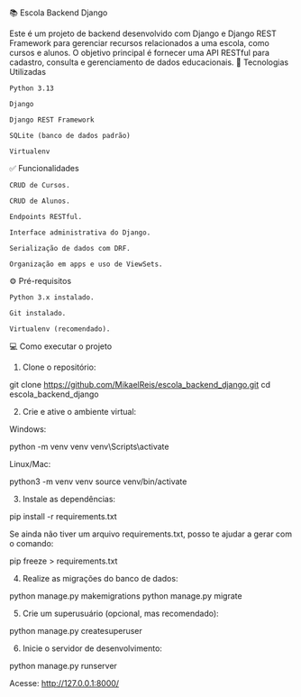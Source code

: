 📚 Escola Backend Django

Este é um projeto de backend desenvolvido com Django e Django REST Framework para gerenciar recursos relacionados a uma escola, como cursos e alunos. O objetivo principal é fornecer uma API RESTful para cadastro, consulta e gerenciamento de dados educacionais.
🚀 Tecnologias Utilizadas

    Python 3.13

    Django

    Django REST Framework

    SQLite (banco de dados padrão)

    Virtualenv

✅ Funcionalidades

    CRUD de Cursos.

    CRUD de Alunos.

    Endpoints RESTful.

    Interface administrativa do Django.

    Serialização de dados com DRF.

    Organização em apps e uso de ViewSets.

⚙️ Pré-requisitos

    Python 3.x instalado.

    Git instalado.

    Virtualenv (recomendado).

💻 Como executar o projeto
1. Clone o repositório:

git clone https://github.com/MikaelReis/escola_backend_django.git
cd escola_backend_django

2. Crie e ative o ambiente virtual:

Windows:

python -m venv venv
venv\Scripts\activate

Linux/Mac:

python3 -m venv venv
source venv/bin/activate

3. Instale as dependências:

pip install -r requirements.txt

Se ainda não tiver um arquivo requirements.txt, posso te ajudar a gerar com o comando:

pip freeze > requirements.txt

4. Realize as migrações do banco de dados:

python manage.py makemigrations
python manage.py migrate

5. Crie um superusuário (opcional, mas recomendado):

python manage.py createsuperuser

6. Inicie o servidor de desenvolvimento:

python manage.py runserver

Acesse: http://127.0.0.1:8000/
